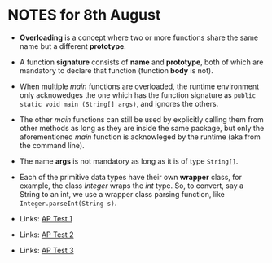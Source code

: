 # NOTES for 8th August

* __Overloading__ is a concept where two or more functions share the same name but a different __prototype__.

* A function __signature__ consists of __name__ and __prototype__, both of which are mandatory to declare that function (function __body__ is not).

* When multiple _main_ functions are overloaded, the runtime environment only acknowedges the one which has the function signature as `public static void main (String[] args)`, and ignores the others.

* The other _main_ functions  can still be used by explicitly calling them from other methods as long as they are inside the same package, but only the aforementioned _main_ function is acknowleged by the runtime (aka from the command line).

* The name __args__ is not mandatory as long as it is of type `String[]`.

* Each of the primitive data types have their own __wrapper__ class, for example, the class _Integer_ wraps the _int_ type. So, to convert, say a String to an int, we use a wrapper class parsing function, like `Integer.parseInt(String s)`.

* Links: [AP Test 1](https://apcentral.collegeboard.org/media/pdf/ap-computer-science-a-course-at-a-glance.pdf)
* Links: [AP Test 2](https://apcentral.collegeboard.org/media/pdf/ap-computer-science-a-course-overview.pdf)
* Links: [AP Test 3](https://apcentral.collegeboard.org/media/pdf/ap-computer-science-a-sample-syllabus-1_1.pdf)